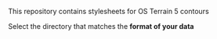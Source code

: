 This repository contains stylesheets for OS Terrain 5 contours

Select the directory that matches the **format of your data**